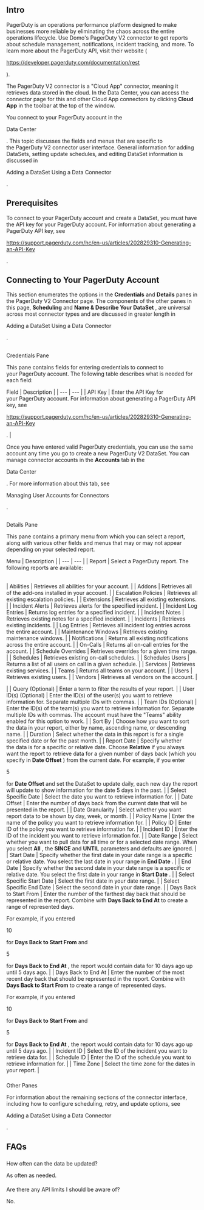 

Intro
---------

PagerDuty is an operations performance platform designed to make businesses more reliable by eliminating the chaos across the entire operations lifecycle. Use Domo's PagerDuty V2 connector to get reports about schedule management, notifications, incident tracking, and more. To learn more about the PagerDuty API, visit their website (

https://developer.pagerduty.com/documentation/rest

).


 The PagerDuty V2 connector is a "Cloud App" connector, meaning it retrieves data stored in the cloud. In the Data Center, you can access the connector page for this and other Cloud App connectors by clicking
 **Cloud App**
 in the toolbar at the top of the window.


 You connect to your PagerDuty account in the

Data Center

. This topic discusses the fields and menus that are specific to the PagerDuty V2 connector user interface. General information for adding DataSets, setting update schedules, and editing DataSet information is discussed in

Adding a DataSet Using a Data Connector

.


 Prerequisites
---------------

To connect to your PagerDuty account and create a DataSet, you must have the API key for your PagerDuty account. For information about generating a PagerDuty API key, see

https://support.pagerduty.com/hc/en-us/articles/202829310-Generating-an-API-Key

.


 Connecting to Your PagerDuty Account
--------------------------------------

This section enumerates the options in the
 **Credentials**
 and
 **Details**
 panes in the PagerDuty V2 Connector page. The components of the other panes in this page,
 **Scheduling**
 and
 **Name & Describe Your DataSet**
 , are universal across most connector types and are discussed in greater length in

Adding a DataSet Using a Data Connector

.

##
 Credentials Pane

This pane contains fields for entering credentials to connect to your PagerDuty account. The following table describes what is needed for each field:


 Field
  |
 Description
  |
| --- | --- |
|
 API Key
  |
 Enter the API Key for your PagerDuty account. For information about generating a PagerDuty API key, see

https://support.pagerduty.com/hc/en-us/articles/202829310-Generating-an-API-Key

.
  |

Once you have entered valid PagerDuty credentials, you can use the same account any time you go to create a new PagerDuty V2 DataSet. You can manage connector accounts in the
 **Accounts**
 tab in the

Data Center

. For more information about this tab, see

Managing User Accounts for Connectors

.

##
 Details Pane

This pane contains a primary menu from which you can select a report, along with various other fields and menus that may or may not appear depending on your selected report.


 Menu
  |
 Description
  |
| --- | --- |
|
 Report
  |
 Select a PagerDuty report. The following reports are available:


|  |  |
| --- | --- |
|
 Abilities
  |
 Retrieves all abilities for your account.
  |
|
 Addons
  |
 Retrieves all of the add-ons installed in your account.
  |
|
 Escalation Policies
  |
 Retrieves all existing escalation policies.
  |
|
 Extensions
  |
 Retrieves all existing extensions.
  |
|
 Incident Alerts
  |
 Retrieves alerts for the specified incident.
  |
|
 Incident Log Entries
  |
 Returns log entries for a specified incident.
  |
|
 Incident Notes
  |
 Retrieves existing notes for a specified incident.
  |
|
 Incidents
  |
 Retrieves existing incidents.
  |
|
 Log Entries
  |
 Retrieves all incident log entries across the entire account.
  |
|
 Maintenance Windows
  |
 Retrieves existing maintenance windows.
  |
|
 Notifications
  |
 Returns all existing notifications across the entire account.
  |
|
 On-Calls
  |
 Returns all on-call entries for the account.
  |
|
 Schedule Overrides
  |
 Retrieves overrides for a given time range.
  |
|
 Schedules
  |
 Retrieves existing on-call schedules.
  |
|
 Schedules Users
  |
 Returns a list of all users on call in a given schedule.
  |
|
 Services
  |
 Retrieves existing services.
  |
|
 Teams
  |
 Returns all teams on your account.
  |
|
 Users
  |
 Retrieves existing users.
  |
|
 Vendors
  |
 Retrieves all vendors on the account.
  |

|
|
 Query (Optional)
  |
 Enter a term to filter the results of your report.
  |
|
 User ID(s) (Optional)
  |
 Enter the ID(s) of the user(s) you want to retrieve information for. Separate multiple IDs with commas.
  |
|
 Team IDs (Optional)
  |
 Enter the ID(s) of the team(s) you want to retrieve information for. Separate multiple IDs with commas. The account must have the "Teams" ability enabled for this option to work.
  |
|
 Sort By
  |
 Choose how you want to sort the data in your report, either by name, ascending name, or descending name.
  |
|
 Duration
  |
 Select whether the data in this report is for a single specified date or for the past month.
  |
|
 Report Date
  |
 Specify whether the data is for a specific or relative date. Choose
 **Relative**
 if you always want the report to retrieve data for a given number of days back (which you specify in
 **Date Offset**
 ) from the current date. For example, if you enter

5

for
 **Date Offset**
 and set the DataSet to update daily, each new day the report will update to show information for the date 5 days in the past.
  |
|
 Select Specific Date
  |
 Select the date you want to retrieve information for.
  |
|
 Date Offset
  |
 Enter the number of days back from the current date that will be presented in the report.
  |
|
 Date Granularity
  |
 Select whether you want report data to be shown by day, week, or month.
  |
|
 Policy Name
  |
 Enter the name of the policy you want to retrieve information for.
  |
|
 Policy ID
  |
 Enter ID of the policy you want to retrieve information for.
  |
|
 Incident ID
  |
 Enter the ID of the incident you want to retrieve information for.
  |
|
 Date Range
  |
 Select whether you want to pull data for all time or for a selected date range. When you select
 **All**
 , the
 **SINCE**
 and
 **UNTIL**
 parameters and defaults are ignored.
  |
|
 Start Date
  |
 Specify whether the first date in your date range is a specific or relative date. You select the last date in your range in
 **End Date**
 .
  |
|
 End Date
  |
 Specify whether the second date in your date range is a specific or relative date. You select the first date in your range in
 **Start Date**
 .
  |
|
 Select Specific Start Date
  |
 Select the first date in your date range.
  |
|
 Select Specific End Date
  |
 Select the second date in your date range.
  |
|
 Days Back to Start From
  |
 Enter the number of the farthest day back that should be represented in the report. Combine with
 **Days Back to End At**
 to create a range of represented days.


 For example, if you entered

10

for
 **Days Back to Start From**
 and

5

for
 **Days Back to End At**
 , the report would contain data for 10 days ago up until 5 days ago.
  |
|
 Days Back to End At
  |
 Enter the number of the most recent day back that should be represented in the report. Combine with
 **Days Back to Start From**
 to create a range of represented days.


 For example, if you entered

10

for
 **Days Back to Start From**
 and

5

for
 **Days Back to End At**
 , the report would contain data for 10 days ago up until 5 days ago.
  |
|
 Incident ID
  |
 Select the ID of the incident you want to retrieve data for.
  |
|
 Schedule ID
  |
 Enter the ID of the schedule you want to retrieve information for.
  |
|
 Time Zone
  |
 Select the time zone for the dates in your report.
  |


###
 Other Panes

For information about the remaining sections of the connector interface, including how to configure scheduling, retry, and update options, see

Adding a DataSet Using a Data Connector

.


 FAQs
------


#####
 How often can the data be updated?

As often as needed.

####
 Are there any API limits I should be aware of?

No.

